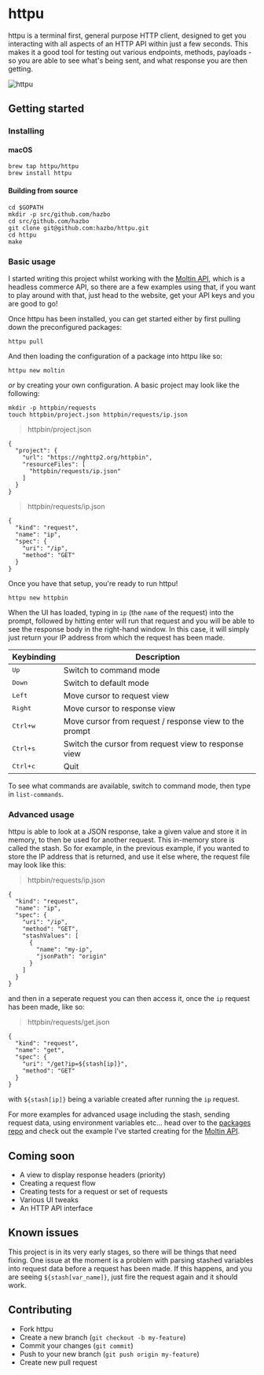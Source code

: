 # httpu

httpu is a terminal first, general purpose HTTP client, designed to get you
interacting with all aspects of an HTTP API within just a few seconds. This
makes it a good tool for testing out various endpoints, methods, payloads - so
you are able to see what's being sent, and what response you are then getting.

![httpu](docs/demo.gif)

## Getting started

### Installing

#### macOS

```
brew tap httpu/httpu
brew install httpu
```

#### Building from source
```
cd $GOPATH
mkdir -p src/github.com/hazbo
cd src/github.com/hazbo
git clone git@github.com:hazbo/httpu.git
cd httpu
make
```

### Basic usage

I started writing this project whilst working with the [Moltin API][1], which is
a headless commerce API, so there are a few examples using that, if you want to
play around with that, just head to the website, get your API keys and you are
good to go!

Once httpu has been installed, you can get started either by first pulling down
the preconfigured packages:

```
httpu pull
```

And then loading the configuration of a package into httpu like so:

```
httpu new moltin
```

*or* by creating your own configuration. A basic project may look like the
following:

```
mkdir -p httpbin/requests
touch httpbin/project.json httpbin/requests/ip.json
```

> httpbin/project.json
```
{
  "project": {
    "url": "https://nghttp2.org/httpbin",
    "resourceFiles": [
      "httpbin/requests/ip.json"
    ]
  }
}
```

> httpbin/requests/ip.json
```
{
  "kind": "request",
  "name": "ip",
  "spec": {
    "uri": "/ip",
    "method": "GET"
  }
}
```

Once you have that setup, you're ready to run httpu!

```
httpu new httpbin
```

When the UI has loaded, typing in `ip` (the `name` of the request) into the
prompt, followed by hitting enter will run that request and you will be able to
see the response body in the right-hand window. In this case, it will simply
just return your IP address from which the request has been made.

Keybinding                              | Description
----------------------------------------|---------------------------------------
<kbd>Up</kbd>                           | Switch to command mode
<kbd>Down</kbd>                         | Switch to default mode
<kbd>Left</kbd>                         | Move cursor to request view
<kbd>Right</kbd>                        | Move cursor to response view
<kbd>Ctrl+w</kbd>                       | Move cursor from request / response view to the prompt
<kbd>Ctrl+s</kbd>                       | Switch the cursor from request view to response view
<kbd>Ctrl+c</kbd>                       | Quit

To see what commands are available, switch to command mode, then type in `list-commands`.



### Advanced usage

httpu is able to look at a JSON response, take a given value and store it in
memory, to then be used for another request. This in-memory store is called the
stash. So for example, in the previous example, if you wanted to store the IP
address that is returned, and use it else where, the request file may look like
this:

> httpbin/requests/ip.json
```
{
  "kind": "request",
  "name": "ip",
  "spec": {
    "uri": "/ip",
    "method": "GET",
    "stashValues": [
      {
        "name": "my-ip",
        "jsonPath": "origin"
      }
    ]
  }
}
```

and then in a seperate request you can then access it, once the `ip` request has
been made, like so:

> httpbin/requests/get.json
```
{
  "kind": "request",
  "name": "get",
  "spec": {
    "uri": "/get?ip=${stash[ip]}",
    "method": "GET"
  }
}
```

with `${stash[ip]}` being a variable created after running the `ip` request.

For more examples for advanced usage including the stash, sending request data,
using environment variables etc... head over to the [packages repo][2] and check
out the example I've started creating for the [Moltin API][3].

## Coming soon
  - A view to display response headers (priority)
  - Creating a request flow
  - Creating tests for a request or set of requests
  - Various UI tweaks
  - An HTTP API interface

## Known issues

This project is in its very early stages, so there will be things that need
fixing. One issue at the moment is a problem with parsing stashed variables
into request data before a request has been made. If this happens, and you are
seeing `${stash[var_name]}`, just fire the request again and it should work.

## Contributing
  - Fork httpu
  - Create a new branch (`git checkout -b my-feature`)
  - Commit your changes (`git commit`)
  - Push to your new branch (`git push origin my-feature`)
  - Create new pull request

[1]: https://moltin.com/
[2]: https://github.com/httpu/packages
[3]: https://github.com/httpu/packages/tree/master/moltin/requests
